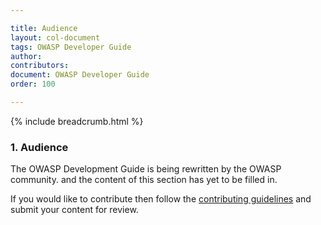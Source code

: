 ```yaml
---

title: Audience
layout: col-document
tags: OWASP Developer Guide
author:
contributors:
document: OWASP Developer Guide
order: 100

---
```


{% include breadcrumb.html %}
### 1. Audience

The OWASP Development Guide is being rewritten by the OWASP community.
and the content of this section has yet to be filled in.

If you would like to contribute then follow the 
[contributing guidelines](https://github.com/OWASP/www-project-developer-guide/blob/main/CONTRIBUTING.md)
and submit your content for review.
